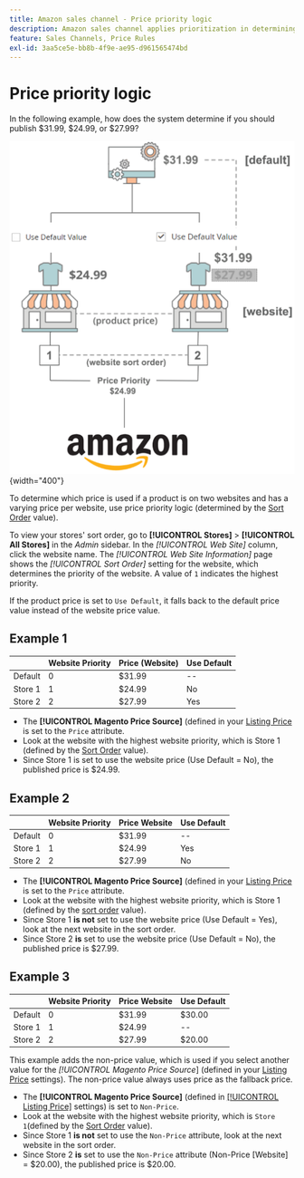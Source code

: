 ```yaml
---
title: Amazon sales channel - Price priority logic
description: Amazon sales channel applies prioritization in determining the published price for an Amazon listing.
feature: Sales Channels, Price Rules
exl-id: 3aa5ce5e-bb8b-4f9e-ae95-d961565474bd
---
```

# Price priority logic

In the following example, how does the system determine if you should publish $31.99, $24.99, or $27.99?

![Commerce price scope](assets/amazon-price-scope.png){width="400"}

To determine which price is used if a product is on two websites and has a varying price per website, use price priority logic (determined by the [Sort Order](https://experienceleague.adobe.com/docs/commerce-admin/stores-sales/site-store/store-views.html) value).

To view your stores' sort order, go to **[!UICONTROL Stores]** > **[!UICONTROL All Stores]** in the _Admin_ sidebar. In the _[!UICONTROL Web Site]_ column, click the website name. The _[!UICONTROL Web Site Information]_ page shows the _[!UICONTROL Sort Order]_ setting for the website, which determines the priority of the website. A value of `1` indicates the highest priority.

If the product price is set to `Use Default`, it falls back to the default price value instead of the website price value.

## Example 1

|         | Website Priority | Price (Website) | Use Default |
|---------|------------------|-----------------|-------------|
| Default | 0                | $31.99          | --          |
| Store 1 | 1                | $24.99          | No          |
| Store 2 | 2                | $27.99          | Yes         |

- The **[!UICONTROL Magento Price Source]** (defined in your [Listing Price](./listing-price.md) is set to the `Price` attribute.
- Look at the website with the highest website priority, which is Store 1 (defined by the [Sort Order](https://experienceleague.adobe.com/docs/commerce-admin/stores-sales/site-store/store-views.html) value).
- Since Store 1 is set to use the website price (Use Default = No), the published price is $24.99.

## Example 2

|         | Website Priority | Price Website | Use Default |
|---------|------------------|---------------|-------------|
| Default | 0                | $31.99        | --          |
| Store 1 | 1                | $24.99        | Yes         |
| Store 2 | 2                | $27.99        | No          |

- The **[!UICONTROL Magento Price Source]** (defined in your [Listing Price](./listing-price.md) is set to the `Price` attribute.
- Look at the website with the highest website priority, which is Store 1 (defined by the [sort order](https://experienceleague.adobe.com/docs/commerce-admin/stores-sales/site-store/store-views.html) value).
- Since Store 1 **is not** set to use the website price (Use Default = Yes), look at the next website in the sort order.
- Since Store 2 **is** set to use the website price (Use Default = No), the published price is $27.99.

## Example 3

|         | Website Priority | Price Website | Use Default |
|---------|------------------|---------------|-------------|
| Default | 0                | $31.99        | $30.00      |
| Store 1 | 1                | $24.99        | --          |
| Store 2 | 2                | $27.99        | $20.00      |

This example adds the non-price value, which is used if you select another value for the _[!UICONTROL Magento Price Source_] (defined in your [Listing Price](./listing-price.md) settings). The non-price value always uses price as the fallback price.

- The **[!UICONTROL Magento Price Source]** (defined in [[!UICONTROL Listing Price]](./listing-price.md) settings) is set to `Non-Price`.
- Look at the website with the highest website priority, which is `Store 1`(defined by the [Sort Order](https://experienceleague.adobe.com/docs/commerce-admin/stores-sales/site-store/store-views.html) value).
- Since Store 1 **is not** set to use the `Non-Price` attribute, look at the next website in the sort order.
- Since Store 2 **is** set to use the `Non-Price` attribute (Non-Price [Website] = $20.00), the published price is $20.00.
